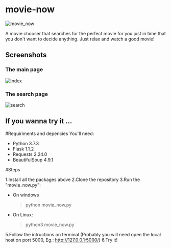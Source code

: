 # movie-now
![movie_now](https://user-images.githubusercontent.com/12776421/113487357-0419d200-948e-11eb-8535-7aa16fa7f775.gif)

A movie chooser that searches for the perfect movie for you just in time that you don't want to decide anything. Just relax and watch a good movie!

## Screenshots

### The main page
![index](https://user-images.githubusercontent.com/12776421/113487410-64107880-948e-11eb-97b1-d05b9a936db4.png)

### The search page
![search](https://user-images.githubusercontent.com/12776421/113487451-91f5bd00-948e-11eb-9119-99cd1d2a51f0.png)

## If you wanna try it ...

#Requiriments and depencies
You'll need:

* Python 3.7.3
* Flask 1.1.2
* Requests 2.24.0
* BeautifulSoup 4.9.1

#Steps

1.Install all the packages above
2.Clone the repository
3.Run the "movie_now.py": 
  * On windows
    > python movie_now.py
  * On Linux:
    > python3 movie_now.py


5.Follow the intructions on terminal (Probably you will need open the local host on port 5000, Eg.: http://127.0.0.1:5000/)
6.Try it!
